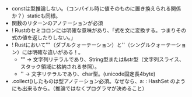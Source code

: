 - constは型推論しない。（コンパイル時に値そのものに置き換えられる関係か？）staticも同様。
- 関数のリターンのアノテーションが必須
- ! Rustのセミコロンには明確な意味があり、「式を文に変換する。つまりその式の値を返したりしない。」
- ! Rustにおいて""（ダブルクォーテーション）と''（シングルクォーテーション）には明確な違いがある！。
    - "" -> 文字列リテラルであり、String型または&str型（文字列スライス、スタック領域に格納される参照）。
    - '' -> 文字リテラルであり、char型。(unicode固定長4byte)
- .collect()したものは型アノテーション必須。なぜなら、a: : HashSet<i32> のようにも出来るから。（推論ではなくプログラマが決めること）